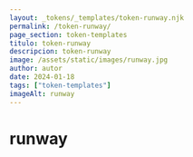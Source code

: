 ```yaml
---
layout: _tokens/_templates/token-runway.njk
permalink: /token-runway/
page_section: token-templates
titulo: token-runway
descripcion: token-runway
image: /assets/static/images/runway.jpg
author: autor
date: 2024-01-18
tags: ["token-templates"]
imageAlt: runway
---
```


# runway
